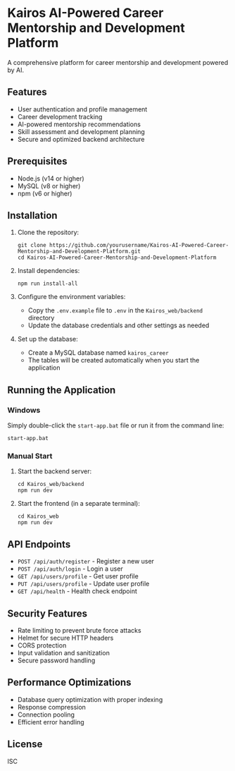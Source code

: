 # Kairos AI-Powered Career Mentorship and Development Platform

A comprehensive platform for career mentorship and development powered by AI.

## Features

- User authentication and profile management
- Career development tracking
- AI-powered mentorship recommendations
- Skill assessment and development planning
- Secure and optimized backend architecture

## Prerequisites

- Node.js (v14 or higher)
- MySQL (v8 or higher)
- npm (v6 or higher)

## Installation

1. Clone the repository:
   ```
   git clone https://github.com/yourusername/Kairos-AI-Powered-Career-Mentorship-and-Development-Platform.git
   cd Kairos-AI-Powered-Career-Mentorship-and-Development-Platform
   ```

2. Install dependencies:
   ```
   npm run install-all
   ```

3. Configure the environment variables:
   - Copy the `.env.example` file to `.env` in the `Kairos_web/backend` directory
   - Update the database credentials and other settings as needed

4. Set up the database:
   - Create a MySQL database named `kairos_career`
   - The tables will be created automatically when you start the application

## Running the Application

### Windows

Simply double-click the `start-app.bat` file or run it from the command line:
```
start-app.bat
```

### Manual Start

1. Start the backend server:
   ```
   cd Kairos_web/backend
   npm run dev
   ```

2. Start the frontend (in a separate terminal):
   ```
   cd Kairos_web
   npm run dev
   ```

## API Endpoints

- `POST /api/auth/register` - Register a new user
- `POST /api/auth/login` - Login a user
- `GET /api/users/profile` - Get user profile
- `PUT /api/users/profile` - Update user profile
- `GET /api/health` - Health check endpoint

## Security Features

- Rate limiting to prevent brute force attacks
- Helmet for secure HTTP headers
- CORS protection
- Input validation and sanitization
- Secure password handling

## Performance Optimizations

- Database query optimization with proper indexing
- Response compression
- Connection pooling
- Efficient error handling

## License

ISC 